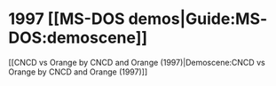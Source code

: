 # 1997 [[MS-DOS demos|Guide:MS‐DOS:demoscene]]

[[CNCD vs Orange by CNCD and Orange (1997)|Demoscene:CNCD vs Orange by CNCD and Orange (1997)]]  

